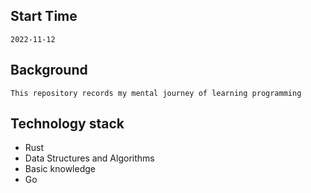 ## Start Time
```text
2022-11-12
```

## Background
```text
This repository records my mental journey of learning programming
```

## Technology stack
- Rust
- Data Structures and Algorithms
- Basic knowledge
- Go